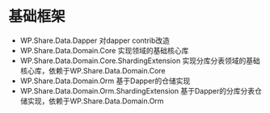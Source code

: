 
# 基础框架
+ WP.Share.Data.Dapper 对dapper contrib改造
+ WP.Share.Data.Domain.Core 实现领域的基础核心库
+ WP.Share.Data.Domain.Core.ShardingExtension 实现分库分表领域的基础核心库，依赖于WP.Share.Data.Domain.Core
+ WP.Share.Data.Domain.Orm 基于Dapper的仓储实现
+ WP.Share.Data.Domain.Orm.ShardingExtension 基于Dapper的分库分表仓储实现，依赖于WP.Share.Data.Domain.Orm
